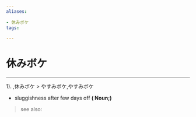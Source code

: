 ```yaml
---
aliases:
    
- 休みボケ
tags:
    
---
```


# 休みボケ
---
1).
,休みボケ > やすみボケ,やすみボケ

- sluggishness after few days off
**( Noun;)**
> see also: 
            